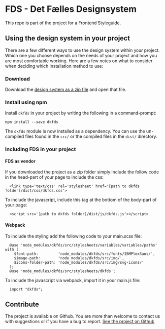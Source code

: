 # FDS - Det Fælles Designsystem

This repo is part of the project for a Frontend Styleguide.


## Using the design system in your project

There are a few different ways to use the design system within your project. Which one you choose depends on the needs of your project and how you are most comfortable working. Here are a few notes on what to consider when deciding which installation method to use:

### Download

Download the [design system as a zip file](https://github.com/detfaellesdesignsystem/dkfds-components/releases) and open that file.

### Install using npm

Install `dkfds` in your project by writing the following in a command-prompt:

  ```shell
  npm install --save dkfds
  ```

The `dkfds` module is now installed as a dependency. You can use the un-compiled files found in the `src/` or the compiled files in the `dist/` directory.

### Including FDS in your project

#### FDS as vendor
If you downloaded the project as a zip folder simply include the follow code in the head-part of your page to include the css:
```shell
  <link type='text/css' rel='stylesheet' href='[path to dkfds folder]/dist/css/dkfds.css'>
```
To include the javascript, include this tag at the bottom of the body-part of your page:
```shell
  <script src='[path to dkfds folder]/dist/js/dkfds.js'></script>
```

#### Webpack

To include the styling add the following code to your main.scss file:

```shell
  @use 'node_modules/dkfds/src/stylesheets/variables/variables/paths' with (
    $font-path:         'node_modules/dkfds/src/fonts/IBMPlexSans/',
    $image-path:        'node_modules/dkfds/src/img/',
    $icons-folder-path: 'node_modules/dkfds/src/img/svg-icons/'
  );
  @use 'node_modules/dkfds/src/stylesheets/dkfds';
```

To include the javascript via webpack, import it in your main.js file:
```shell
  import "dkfds";
```

## Contribute
The project is available on Github. You are more than welcome to contact us with suggestions or if you have a bug to report.
[See the project on Github](https://github.com/detfaellesdesignsystem/dkfds-components)
